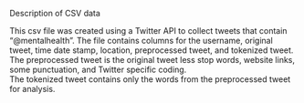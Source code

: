 Description of CSV data

This csv file was created using a Twitter API to collect tweets that contain “@mentalhealth”. 
The file contains columns for the username, original tweet, time date stamp, location, preprocessed tweet, and tokenized tweet.  
The preprocessed tweet is the original tweet less stop words, website links, some punctuation, and Twitter specific coding.  
The tokenized tweet contains only the words from the preprocessed tweet for analysis.  
